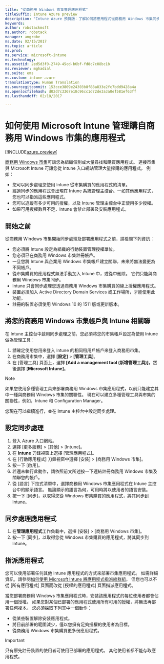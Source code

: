 ```yaml
---
title: "從商務用 Windows 市集管理應用程式"
titleSuffix: Intune Azure preview
description: "Intune Azure 預覽版︰了解如何將應用程式從商務用 Windows 市集同步到 Intune，然後加以指派及追蹤。"
keywords: 
author: robstackmsft
ms.author: robstack
manager: angrobe
ms.date: 02/15/2017
ms.topic: article
ms.prod: 
ms.service: microsoft-intune
ms.technology: 
ms.assetid: 2ed5d3f0-2749-45cd-b6bf-fd8c7c08bc1b
ms.reviewer: mghadial
ms.suite: ems
ms.custom: intune-azure
translationtype: Human Translation
ms.sourcegitcommit: 153cce3809e24303b8f88a833e2fc7bdd9428a4a
ms.openlocfilehash: d02d7c3367e18c96cc1d72de3a3a0ef581ef63ff
ms.lasthandoff: 02/18/2017

---
```


# <a name="how-to-manage-apps-you-purchased-from-the-windows-store-for-business-with-microsoft-intune"></a>如何使用 Microsoft Intune 管理購自商務用 Windows 市集的應用程式

[!INCLUDE[azure_preview](../includes/azure_preview.md)]


[商務用 Windows 市集](https://www.microsoft.com/business-store)可讓您為組織個別或大量尋找和購買應用程式。 連接市集與 Microsoft Intune 可讓您從 Intune 入口網站管理大量採購的應用程式。 例如：
* 您可以同步處理您使用 Intune 從市集購買的應用程式的清單。
* 經過同步的應用程式會出現在 Intune 系統管理主控台。一如其他應用程式，您也可以指派這些應用程式。
* 您可以追蹤有多少可用的授權，以及 Intune 管理主控台中正使用多少授權。
* 如果可用授權數目不足，Intune 會禁止部署及安裝應用程式。

## <a name="before-you-start"></a>開始之前
從商務用 Windows 市集開始同步處理及部署應用程式之前，請檢閱下列資訊︰
* 您必須將 Intune 設定為組織的行動裝置管理授權單位。
* 您必須已在商務用 Windows 市集註冊帳戶。
* 一旦您將 Intune 與企業用 Windows 市集帳戶建立關聯，未來將無法變更為不同帳戶。
* 從市集購買的應用程式無法手動加入 Intune 中，或從中刪除。 它們只能與商務用 Windows 市集同步。
* Intune 只會同步處理您透過商務用 Windows 市集購買的線上授權應用程式。
* 裝置必須加入 Active Directory Domain Services 或工作場所，才能使用此功能。
* 註冊的裝置必須使用 Windows 10 的 1511 版或更新版本。

## <a name="associate-your-windows-store-for-business-account-with-intune"></a>將您的商務用 Windows 市集帳戶與 Intune 相關聯
在 Intune 主控台中啟用同步處理之前，您必須將您的市集帳戶設定為使用 Intune 做為管理工具︰
1. 請確定使用您用來登入 Intune 的相同租用戶帳戶來登入商務用市集。
2. 在商務用市集中，選擇 **[設定]** > **[管理工具]**。
3. 在 [管理工具] 頁面上，選擇 **[Add a management tool (新增管理工具)]**，然後選擇 **[Microsoft Intune]**。

> [!NOTE]
> 如果您使用多種管理工具來部署商務用 Windows 市集應用程式，以前只能建立其中一種與商務用 Windows 市集的關聯性。 現在可以建立多種管理工具與市集的關聯性，例如，Intune 和 Configuration Manager。

您現在可以繼續進行，並在 Intune 主控台中設定同步處理。

## <a name="configure-synchronization"></a>設定同步處理

1. 登入 Azure 入口網站。
2. 選擇 [更多服務]  >  [其他]  >  [Intune]。
3. 在 **Intune** 刀鋒視窗上選擇 [管理應用程式]。
1. 在 [行動應用程式] 刀鋒視窗中選擇 [安裝]  >  [商務用 Windows 市集]。
2. 按一下 [啟用]。
3. 若還未執行此動作，請依照前文所述按一下連結註冊商務用 Windows 市集及關聯您的帳戶。
5. 從 [語言] 下拉式清單中，選擇商務用 Windows 市集應用程式在 Intune 主控台中的顯示語言。 無論顯示的語言為何，可用時將以使用者的語言安裝。
6. 按一下 [同步]，以取得您從 Windows 市集購買的應用程式，將其同步到 Intune。

## <a name="synchronize-apps"></a>同步處理應用程式

1. 在**管理應用程式**工作負載中，選擇 [安裝]  >  [商務用 Windows 市集]。
2. 按一下 [同步]，以取得您從 Windows 市集購買的應用程式，將其同步到 Intune。

## <a name="assign-apps"></a>指派應用程式

您可以使用部署任何其他 Intune 應用程式的方式來部署市集應用程式。 如需詳細資訊，請參閱[如何使用 Microsoft Intune 將應用程式指派給群組](deploy-apps.md)。 但您也可以不從 [所有應用程式] 頁面而改從 [授權的應用程式] 頁面指派應用程式。

當您部署商務用 Windows 市集應用程式時，安裝該應用程式的每位使用者都會佔用一個授權。 如果您對某個已部署的應用程式使用所有可用的授權，將無法再部署任何複本。 您必須採取下列其中一個動作：
* 從某些裝置解除安裝應用程式。
* 將目前部署的範圍減少，僅以您擁有足夠授權的使用者為目標。
* 從商務用 Windows 市集購買更多份應用程式。

> [!Important]
> 只有原先註冊裝置的使用者可使用已部署的應用程式。 其他使用者都不能存取應用程式。

